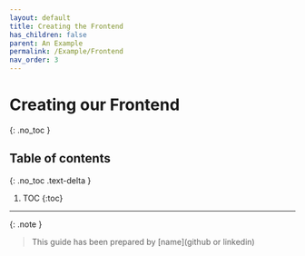 ```yaml
---
layout: default
title: Creating the Frontend
has_children: false
parent: An Example
permalink: /Example/Frontend
nav_order: 3
---
```


# Creating our Frontend
{: .no_toc }

## Table of contents
{: .no_toc .text-delta }

1. TOC
{:toc}

---

{: .note }
> This guide has been prepared by [name](github or linkedin)
